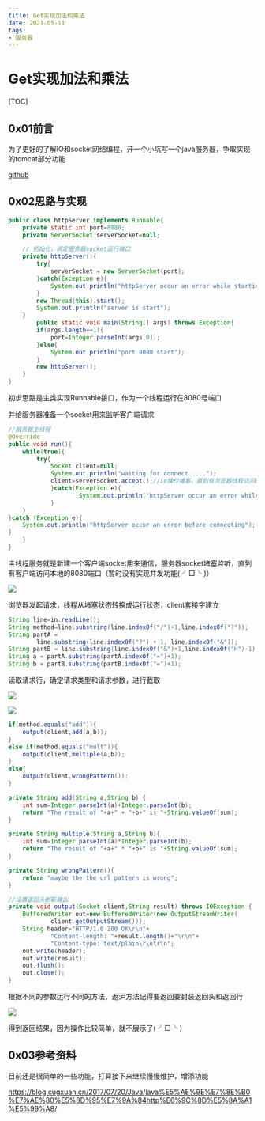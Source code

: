 ```yaml
---
title: Get实现加法和乘法
date: 2021-05-11
tags:
- 服务器
---
```

# Get实现加法和乘法

[TOC]

## 0x01前言

为了更好的了解IO和socket网络编程，开一个小坑写一个java服务器，争取实现的tomcat部分功能

[github](https://github.com/iznilul/java-httpServer)

 ## 0x02思路与实现



```java
public class httpServer implements Runnable{
    private static int port=8080;
    private ServerSocket serverSocket=null;

    // 初始化，绑定服务器socket运行端口
    private httpServer(){
        try{
            serverSocket = new ServerSocket(port);
        }catch(Exception e){
            System.out.println("httpServer occur an error while starting");
        }
        new Thread(this).start();
        System.out.println("server is start");
    }
        public static void main(String[] args) throws Exception{
        if(args.length==1){
            port=Integer.parseInt(args[0]);
        }else{
            System.out.println("port 8080 start");
        }
        new httpServer();
    }
}
```

初步思路是主类实现Runnable接口，作为一个线程运行在8080号端口

并给服务器准备一个socket用来监听客户端请求

```java
//服务器主线程
@Override
public void run(){
    while(true){
        try{
            Socket client=null;
            System.out.println("waiting for connect.....");
            client=serverSocket.accept();//io操作堵塞，直到有浏览器线程访问8080端口
            }catch(Exception e){
                    System.out.println("httpServer occur an error while running");
            }
    }
}catch (Exception e){
    System.out.println("httpServer occur an error before connecting");
}
    }
}
```

主线程服务就是新建一个客户端socket用来通信，服务器socket堵塞监听，直到有客户端访问本地的8080端口（暂时没有实现并发功能( ╯□╰ )）

![](https://cdn.jsdelivr.net/gh/iznilul/img/1645446077366.png)

浏览器发起请求，线程从堵塞状态转换成运行状态，client套接字建立

```java
String line=in.readLine();
String method=line.substring(line.indexOf("/")+1,line.indexOf("?"));
String partA =
        line.substring(line.indexOf("?") + 1, line.indexOf("&"));
String partB = line.substring(line.indexOf("&")+1,line.indexOf("H")-1);
String a = partA.substring(partA.indexOf("=")+1);
String b = partB.substring(partB.indexOf("=")+1);
```

读取请求行，确定请求类型和请求参数，进行截取

![](https://cdn.jsdelivr.net/gh/iznilul/img/1645446079845.png)

![](https://cdn.jsdelivr.net/gh/iznilul/img/1645446080343.png)

```java
if(method.equals("add")){
    output(client,add(a,b));
}
else if(method.equals("mult")){
    output(client,multiple(a,b));
}
else{
    output(client,wrongPattern());
}
```

```java
private String add(String a,String b) {
    int sum=Integer.parseInt(a)+Integer.parseInt(b);
    return "The result of "+a+" + "+b+" is "+String.valueOf(sum);
}

private String multiple(String a,String b){
    int sum=Integer.parseInt(a)*Integer.parseInt(b);
    return "The result of "+a+" * "+b+" is "+String.valueOf(sum);
}

private String wrongPattern(){
    return "maybe the the url pattern is wrong";
}

//设置返回头刷新输出
private void output(Socket client,String result) throws IOException {
    BufferedWriter out=new BufferedWriter(new OutputStreamWriter(
            client.getOutputStream()));
    String header="HTTP/1.0 200 OK\r\n"+
            "Content-length: "+result.length()+"\r\n"+
            "Content-type: text/plain\r\n\r\n";
    out.write(header);
    out.write(result);
    out.flush();
    out.close();
}
```

根据不同的参数运行不同的方法，返沪方法记得要返回要封装返回头和返回行

![](https://cdn.jsdelivr.net/gh/iznilul/img/1645446082955.png)

得到返回结果，因为操作比较简单，就不展示了( ╯□╰ )

## 0x03参考资料

目前还是很简单的一些功能，打算接下来继续慢慢维护，增添功能

https://blog.cugxuan.cn/2017/07/20/Java/java%E5%AE%9E%E7%8E%B0%E7%AE%80%E5%8D%95%E7%9A%84http%E6%9C%8D%E5%8A%A1%E5%99%A8/





